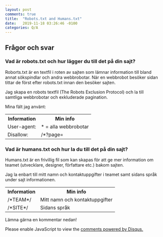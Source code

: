 ```yaml
---
layout: post
comments: true
title:  "Robots.txt and Humans.txt"
date:   2019-11-18 03:26:46 -0100
categories: Q/A
---
```

<div class="post-style">
    <h2><strong>Frågor och svar</strong></h2>
    <h3>Vad är robots.txt och hur lägger du till det på din sajt?</h3>
    <p>Roborts.txt är en textfil i roten av sajten som lämnar information till bland annat sökspindlar och andra webbrobotar. När en webbrobot besöker sidan tittar de först efter robots.txt innan den besöker sajten.</p>
    <p>Jag skapa en robots textfil (The Robots Exclusion Protocol) och la till samtliga webbrobotar och exkluderade pagination.</p>
    <p>Mina fält jag använt:</p>
    <table class="table">
        <tr>
            <th>Information</th>
            <th>Min info</th>
        </tr>
        <tr>
            <td>User-agent:</td>
            <td>* = alla webbrobotar</td>
        </tr>
        <tr>
            <td>Disallow:</td>
            <td>/*?page=</td>
        </tr>
    </table>
    <h3>Vad är humans.txt och hur la du till det på din sajt?</h3>
    <p>Humans.txt är en frivillig fil som kan skapas för att ge mer information om teamet (utvecklare, designer, författare etc.) bakom sajten.</p>
    <p>Jag la enbart till mitt namn och kontaktuppgifter i teamet samt sidans språk under sajt informationen.</p>
        <table class="table">
        <tr>
            <th>Information</th>
            <th>Min info</th>
        </tr>
        <tr>
            <td>/*TEAM*/</td>
            <td>Mitt namn och kontaktuppgifter</td>
        </tr>
        <tr>
            <td>/*SITE*/</td>
            <td>Sidans språk</td>
        </tr>
    </table>
    <p>Lämna gärna en kommentar nedan!</p>
</div>

<div id="disqus_thread"></div>
<script>

/**
*  RECOMMENDED CONFIGURATION VARIABLES: EDIT AND UNCOMMENT THE SECTION BELOW TO INSERT DYNAMIC VALUES FROM YOUR PLATFORM OR CMS.
*  LEARN WHY DEFINING THESE VARIABLES IS IMPORTANT: https://disqus.com/admin/universalcode/#configuration-variables*/
/*
var disqus_config = function () {
this.page.url = PAGE_URL;  // Replace PAGE_URL with your page's canonical URL variable
this.page.identifier = PAGE_IDENTIFIER; // Replace PAGE_IDENTIFIER with your page's unique identifier variable
};
*/
(function() { // DON'T EDIT BELOW THIS LINE
var d = document, s = d.createElement('script');
s.src = 'https://localhost-4000-18.disqus.com/embed.js';
s.setAttribute('data-timestamp', +new Date());
(d.head || d.body).appendChild(s);
})();
</script>
<noscript>Please enable JavaScript to view the <a href="https://disqus.com/?ref_noscript">comments powered by Disqus.</a></noscript>